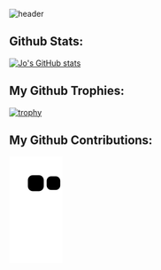 <!-- https://github.com/jstrieb/github-stats -->
<!-- https://github.com/gleich/profile_stack -->
<!-- https://github.com/abhisheknaiidu/awesome-github-profile-readme#github-actions- -->

<!-- https://github.com/kyechan99/capsule-render -->
![header](https://capsule-render.vercel.app/api?type=wave&color=auto&height=250&section=header&text=Jo%20Rocca:%20blockchain%20developer&fontSize=40)

<!-- https://github.com/satyawikananda/cardivo -->
<!-- ![Jo's card](https://cardivo.vercel.app/api?name=Jo%20Rocca&description=Hi,%20I%27m%20a%20blockchain%20web%20developer.%20Nice%20to%20meet%20you%20%F0%9F%91%8B&image=https://github.com/jrocca82.png&backgroundColor=%23ecf0f1&pattern=bubbles&colorPattern=%23eaeaea) -->

## Github Stats:
<!-- https://github.com/anuraghazra/github-readme-stats -->
[![Jo's GitHub stats](https://github-readme-stats.vercel.app/api?username=jrocca82)](https://github.com/jrocca82/github-readme-stats)

## My Github Trophies:
<!-- https://github.com/ryo-ma/github-profile-trophy -->
[![trophy](https://github-profile-trophy.vercel.app/?username=jrocca82&theme=onedark)](https://github.com/jrocca82/github-profile-trophy)

## My Github Contributions:

![snake gif](https://github.com/jrocca82/jrocca82/blob/output/github-contribution-grid-snake.svg)
